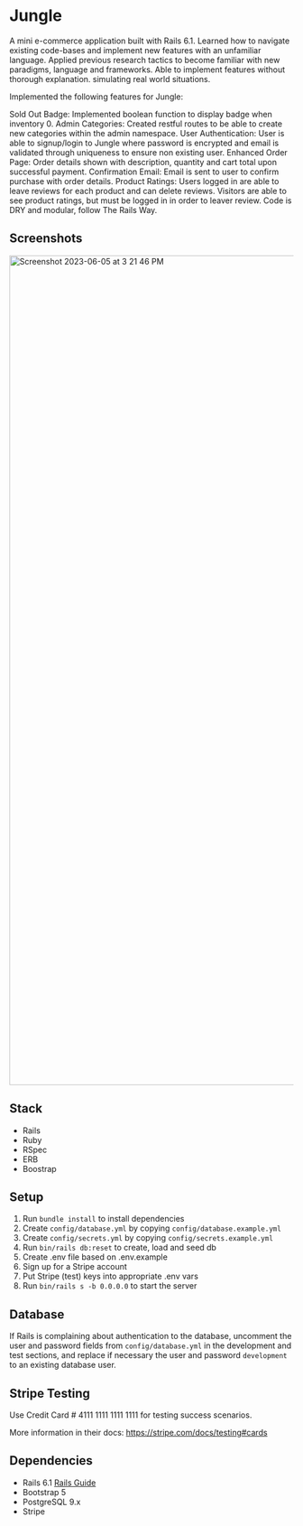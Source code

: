 # Jungle

A mini e-commerce application built with Rails 6.1. Learned how to navigate existing code-bases and implement new features with an unfamiliar language. Applied previous research tactics to become familiar with new paradigms, language and frameworks. Able to implement features without thorough explanation. simulating real world situations.

Implemented the following features for Jungle:

Sold Out Badge: Implemented boolean function to display badge when inventory 0.
Admin Categories: Created restful routes to be able to create new categories within the admin namespace.
User Authentication: User is able to signup/login to Jungle where password is encrypted and email is validated through uniqueness to ensure non existing user.
Enhanced Order Page: Order details shown with description, quantity and cart total upon successful payment.
Confirmation Email: Email is sent to user to confirm purchase with order details.
Product Ratings: Users logged in are able to leave reviews for each product and can delete reviews. Visitors are able to see product ratings, but must be logged in in order to leaver review.
Code is DRY and modular, follow The Rails Way.

## Screenshots
<img width="1470" alt="Screenshot 2023-06-05 at 3 21 46 PM" src="https://github.com/shilpashaji1204/jungle-rails/assets/121919958/8aba0b2d-494a-4b01-9e18-09384bf567df">

## Stack

* Rails
* Ruby
* RSpec
* ERB
* Boostrap

## Setup

1. Run `bundle install` to install dependencies
2. Create `config/database.yml` by copying `config/database.example.yml`
3. Create `config/secrets.yml` by copying `config/secrets.example.yml`
4. Run `bin/rails db:reset` to create, load and seed db
5. Create .env file based on .env.example
6. Sign up for a Stripe account
7. Put Stripe (test) keys into appropriate .env vars
8. Run `bin/rails s -b 0.0.0.0` to start the server

## Database

If Rails is complaining about authentication to the database, uncomment the user and password fields from `config/database.yml` in the development and test sections, and replace if necessary the user and password `development` to an existing database user.

## Stripe Testing

Use Credit Card # 4111 1111 1111 1111 for testing success scenarios.

More information in their docs: <https://stripe.com/docs/testing#cards>

## Dependencies

- Rails 6.1 [Rails Guide](http://guides.rubyonrails.org/v6.1/)
- Bootstrap 5
- PostgreSQL 9.x
- Stripe
